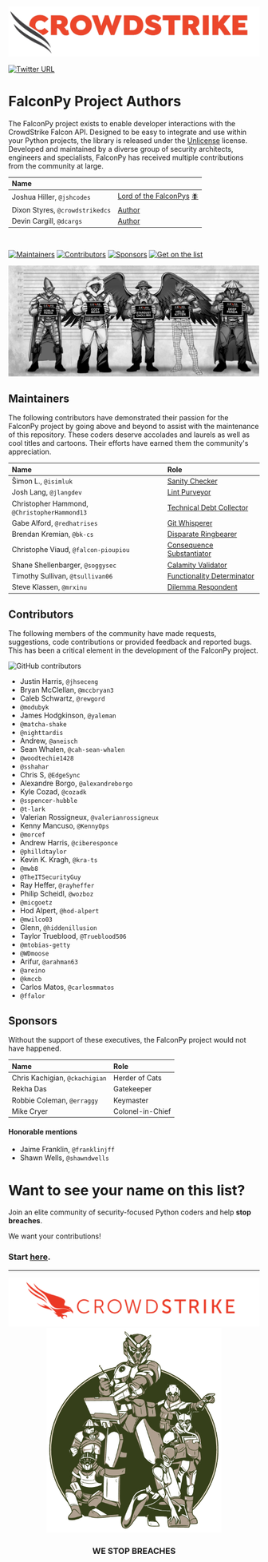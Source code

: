 ![CrowdStrike FalconPy](https://raw.githubusercontent.com/CrowdStrike/falconpy/main/docs/asset/cs-logo.png)

[![Twitter URL](https://img.shields.io/twitter/url?label=Follow%20%40CrowdStrike&style=social&url=https%3A%2F%2Ftwitter.com%2FCrowdStrike)](https://twitter.com/CrowdStrike)

# FalconPy Project Authors
The FalconPy project exists to enable developer interactions with the CrowdStrike Falcon API. Designed to be easy to integrate and use within your Python projects, the library is released under the [Unlicense](LICENSE) license. Developed and maintained by a diverse group of security architects, engineers and specialists, FalconPy has received multiple contributions from the community at large.

| Name | |
| :--- | :--- |
| Joshua Hiller, `@jshcodes` | [Lord of the FalconPys](https://xkcd.com/1604/) [:fly:](https://xkcd.com/1856/) |
| Dixon Styres, `@crowdstrikedcs` | [Author](https://xkcd.com/1646/) |
| Devin Cargill, `@dcargs` | [Author](https://xkcd.com/722/) |

<BR/>

[![Maintainers](https://img.shields.io/badge/-Maintainers-lightgreen?style=for-the-badge)](#maintainers)
[![Contributors](https://img.shields.io/badge/-Contributors-tan?style=for-the-badge)](#contributors)
[![Sponsors](https://img.shields.io/badge/-Sponsors-silver?style=for-the-badge)](#sponsors)
[![Get on the list](https://img.shields.io/badge/-Get%20on%20the%20list-red?style=for-the-badge)](#want-to-see-your-name-on-this-list)

![Adversary Lineup](https://raw.githubusercontent.com/CrowdStrike/falconpy/main/docs/asset/adversary-lineup-2.png)

## Maintainers
The following contributors have demonstrated their passion for the FalconPy project by going above and beyond to assist with the maintenance of this repository.
These coders deserve accolades and laurels as well as cool titles and cartoons. Their efforts have earned them the community's appreciation.

| Name | Role |
| :--- | :--- |
| Šimon L., `@isimluk` | [Sanity Checker](https://xkcd.com/1926/) |
| Josh Lang, `@jlangdev` | [Lint Purveyor](https://xkcd.com/1833/) |
| Christopher Hammond, `@ChristopherHammond13` | [Technical Debt Collector](https://xkcd.com/2138/) |
| Gabe Alford, `@redhatrises` | [Git Whisperer](https://xkcd.com/1597/) |
| Brendan Kremian, `@bk-cs` | [Disparate Ringbearer](https://xkcd.com/353/)
| Christophe Viaud, `@falcon-pioupiou` | [Consequence Substantiator](https://xkcd.com/1678/) |
| Shane Shellenbarger, `@soggysec` | [Calamity Validator](https://xkcd.com/1700/) |
| Timothy Sullivan, `@tsullivan06` | [Functionality Determinator](https://xkcd.com/1349/) |
| Steve Klassen, `@mrxinu` | [Dilemma Respondent](https://xkcd.com/85/) |

## Contributors
The following members of the community have made requests, suggestions, code contributions or provided feedback and reported bugs.
This has been a critical element in the development of the FalconPy project.

![GitHub contributors](https://img.shields.io/github/contributors/CrowdStrike/falconpy?label=code%20contributors&style=for-the-badge)

+ Justin Harris, `@jhseceng`
+ Bryan McClellan, `@mccbryan3`
+ Caleb Schwartz, `@rewgord`
+ `@modubyk`
+ James Hodgkinson, `@yaleman`
+ `@matcha-shake`
+ `@nighttardis`
+ Andrew, `@aneisch`
+ Sean Whalen, `@cah-sean-whalen`
+ `@woodtechie1428`
+ `@sshahar`
+ Chris S, `@EdgeSync`
+ Alexandre Borgo, `@alexandreborgo`
+ Kyle Cozad, `@cozadk`
+ `@sspencer-hubble`
+ `@t-lark`
+ Valerian Rossigneux, `@valerianrossigneux`
+ Kenny Mancuso, `@KennyOps`
+ `@morcef`
+ Andrew Harris, `@ciberesponce`
+ `@philldtaylor`
+ Kevin K. Kragh, `@kra-ts`
+ `@mwb8`
+ `@TheITSecurityGuy`
+ Ray Heffer, `@rayheffer`
+ Philip Scheidl, `@wozboz`
+ `@micgoetz`
+ Hod Alpert, `@hod-alpert`
+ `@mwilco03`
+ Glenn, `@hiddenillusion`
+ Taylor Trueblood, `@Trueblood506`
+ `@mtobias-getty`
+ `@WDmoose` 
+ Arifur, `@arahman63`
+ `@areino`
+ `@kmccb`
+ Carlos Matos, `@carlosmmatos`
+ `@ffalor`


## Sponsors
Without the support of these executives, the FalconPy project would not have happened.

| Name | Role |
| :-- | :-- |
| Chris Kachigian, `@ckachigian` | Herder of Cats |
| Rekha Das | Gatekeeper |
| Robbie Coleman, `@erraggy` | Keymaster |
| Mike Cryer | Colonel-in-Chief |

#### Honorable mentions
+ Jaime Franklin, `@franklinjff`
+ Shawn Wells, `@shawndwells`


# Want to see your name on this list?
Join an elite community of security-focused Python coders and help **stop breaches**.

We want your contributions!

### Start [here](https://github.com/CrowdStrike/falconpy/blob/main/CONTRIBUTING.md).

---


<p align="center"><img src="https://raw.githubusercontent.com/CrowdStrike/falconpy/main/docs/asset/cs-logo-footer.png"><BR/><img width="350px" src="https://raw.githubusercontent.com/CrowdStrike/falconpy/main/docs/asset/cs-adversaries-group.png"></P>
<h3><P align="center">WE STOP BREACHES</P></h3>
